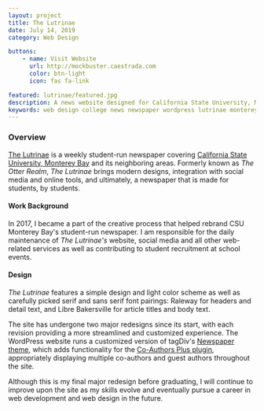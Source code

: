 ```yaml
---
layout: project
title: The Lutrinae
date: July 14, 2019
category: Web Design

buttons:
    - name: Visit Website
      url: http://mockbuster.caestrada.com
      color: btn-light
      icon: fas fa-link

featured: lutrinae/featured.jpg
description: A news website designed for California State University, Monterey Bay's student-run newspaper, The Lutrinae, formerly known as the Otter Realm.
keywords: web design college news newspaper wordpress lutrinae monterey csumb
---
```


### Overview

[The Lutrinae](https://thelutrinae.com/) is a weekly student-run newspaper covering [California State University, Monterey Bay](https://csumb.edu/) and its neighboring areas. Formerly known as *The Otter Realm*, *The Lutrinae* brings modern designs, integration with social media and online tools, and ultimately, a newspaper that is made for students, by students.

#### Work Background

In 2017, I became a part of the creative process that helped rebrand CSU Monterey Bay's student-run newspaper. I am responsible for the daily maintenance of *The Lutrinae's* website, social media and all other web-related services as well as contributing to student recruitment at school events.

#### Design

*The Lutrinae* features a simple design and light color scheme as well as carefully picked serif and sans serif font pairings: Raleway for headers and detail text, and Libre Bakersville for article titles and body text.

The site has undergone two major redesigns since its start, with each revision providing a more streamlined and customized experience. The WordPress website runs a customized version of tagDiv's [Newspaper theme](https://themeforest.net/item/newspaper/5489609), which adds functionality for the [Co-Authors Plus plugin](https://wordpress.org/plugins/co-authors-plus/), appropriately displaying multiple co-authors and guest authors throughout the site.

Although this is my final major redesign before graduating, I will continue to improve upon the site as my skills evolve and eventually pursue a career in web development and web design in the future.
